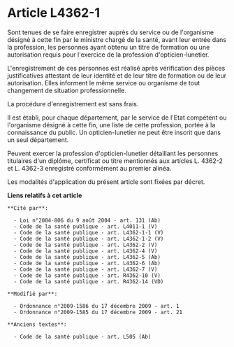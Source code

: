 # Article L4362-1

Sont tenues de se faire enregistrer auprès du service ou de l'organisme désigné à cette fin par le ministre chargé de la
santé, avant leur entrée dans la profession, les personnes ayant obtenu un titre de formation ou une autorisation requis pour
l'exercice de la profession d'opticien-lunetier. 

L'enregistrement de ces personnes est réalisé après vérification des pièces justificatives attestant de leur identité et de
leur titre de formation ou de leur autorisation. Elles informent le même service ou organisme de tout changement de situation
professionnelle. 

La procédure d'enregistrement est sans frais. 

Il est établi, pour chaque département, par le service de l'Etat compétent ou l'organisme désigné à cette fin, une liste de
cette profession, portée à la connaissance du public. Un opticien-lunetier ne peut être inscrit que dans un seul
département. 

Peuvent exercer la profession d'opticien-lunetier détaillant les personnes titulaires d'un diplôme, certificat ou titre
mentionnés aux articles L. 4362-2 et L. 4362-3 enregistré conformément au premier alinéa.

Les modalités d'application du présent article sont fixées par décret.

**Liens relatifs à cet article**

	**Cité par**:

	  - Loi n°2004-806 du 9 août 2004 - art. 131 (Ab)
	  - Code de la santé publique - art. L4011-1 (V)
	  - Code de la santé publique - art. L4362-1-1 (V)
	  - Code de la santé publique - art. L4362-1-2 (V)
	  - Code de la santé publique - art. L4362-2 (V)
	  - Code de la santé publique - art. L4362-4 (V)
	  - Code de la santé publique - art. L4362-5 (Ab)
	  - Code de la santé publique - art. L4362-6 (Ab)
	  - Code de la santé publique - art. L4362-7 (V)
	  - Code de la santé publique - art. R4362-10 (V)
	  - Code de la santé publique - art. R4362-14 (VD)

	**Modifié par**:

	  - Ordonnance n°2009-1586 du 17 décembre 2009 - art. 1
	  - Ordonnance n°2009-1585 du 17 décembre 2009 - art. 21

	**Anciens textes**:

	  - Code de la santé publique - art. L505 (Ab)
